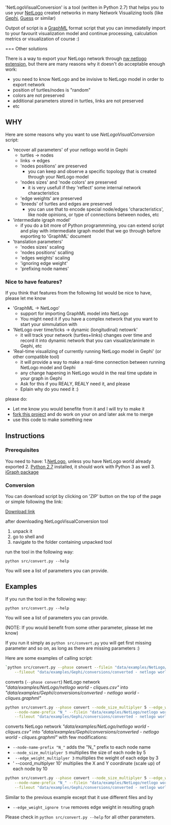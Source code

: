 'NetLogoVisualConversion' is a tool (written in Python 2.7) that helps you to use your [NetLogo](http://ccl.northwestern.edu/netlogo/) created networks in many Network Visualizing tools (like [Gephi](http://gephi.org/), [Guess](http://graphexploration.cond.org/) or similar)

Outpot of script is a [GraphML](http://graphml.graphdrawing.org/) format script that you can immediatelly import to your favourit visualization model and continue processing, calculation metrics or visualization of course :) 

=== Other solutions

There is a way to export your NetLogo network through [nw netlogo extension](https://github.com/NetLogo/NetLogo/wiki/Extensions#nw-network-extension), but there are many reasons why it doesn't do acceptable enough work:
* you need to know NetLogo and be invisive to NetLogo model in order to export network
* position of turtles/nodes is "random"
* colors are not preserved
* additional parameters stored in turtles, links are not preserved
* etc

## WHY

Here are some reasons why you want to use _NetLogoVisualConversion_ script:

* 'recover all parameters' of your netlogo world in Gephi
    * turtles -> nodes
    * links -> edges
    * 'nodes positions' are preserved
        * you can keep and observe a specific topology that is created through your NetLogo model
    * 'nodes sizes' and 'node colors' are preserved
        * it is very usefull if they 'reflect' some internal network characteristics
    * 'edge weights' are preserved
    * 'breeds' of turtles and edges are preserved
        * you can use that to encode special node/edges 'characteristics', like node opinions, or type of connections between nodes, etc
* 'intermediate igraph model'
    * if you do a bit more of Python programmming, you can extend script and play with intermediate igraph model that we go through before exporting to 'GraphML' document
* 'translation parameters'
    * 'nodes sizes' scaling
    * 'nodes positions' scalling
    * 'edges weights' scaling
    * 'ignoring edge weight'
    * 'prefixing node names'

### Nice to have features?

If you think that features from the following list would be nice to have, please let me know

* 'GraphML -> NetLogo'
    * support for importing GraphML model into NetLogo
    * You might need it if you have a complex network that you want to start your simmulation with 
* 'NetLogo over time/ticks -> dynamic (longitudinal) netowrk'
    * it will track your network (turtles+links) changes over time and record it into dynamic network that you can visualize/animate in Gephi, etc
* 'Real-time visualizing of currently running NetLogo model in Gephi' (or other compatible tool)
    * it will provide a way to make a real-time connection between running NetLogo model and Gephi
    * any change hapening in NetLogo would in the real time update in your graph in Gephi 
    * Ask for this if you REALY, REALY need it, and please
    * Eplain why do you need it :)

please do:

* Let me know you would benefite from it and I will try to make it
* [fork this project](https://github.com/mprinc/NetLogoVisualConversion/fork) and do work on your on and later ask me to merge
* use this code to make something new

## Instructions

### Prerequisites

You need to have:
1.[NetLogo](http://ccl.northwestern.edu/netlogo/), unless you have NetLogo world already exported
2. [Python 2.7](http://www.python.org/getit/) installed, it should work with Python 3 as well
3. [iGraph package](http://igraph.sourceforge.net/)

### Conversion

You can download script by clicking on 'ZIP' button on the top of the page or simple following the link:

[Download link](https://github.com/mprinc/NetLogoVisualConversion/archive/master.zip)

after downloading NetLogoVisualConversion tool
1. unpack it
2. go to shell and 
3. navigate to the folder containing unpacked tool

run the tool in the following way:

`python src/convert.py --help`

You will see a list of parameters you can provide.

## Examples

If you run the tool in the following way:

`python src/convert.py --help`

You will see a list of parameters you can provide.

(NOTE: If you would benefit from some other parameter, please let me know)

If you run it simply as `python src/convert.py` you will get first missing parameter and so on, as long as there are missing parameters :)

Here are some examples of calling script:

```bash
`python src/convert.py --phase convert --filein "data/examples/NetLogo/netlogo world - cliques.csv" \
    --fileout "data/examples/Gephi/conversions/converted - netlogo world - cliques.graphml"
```
converts (`--phase convert`) NetLogo network *"data/examples/NetLogo/netlogo world - cliques.csv"* into *"data/examples/Gephi/conversions/converted - netlogo world - cliques.graphml"*

```bash
python src/convert.py --phase convert --node_size_multiplyer 5 --edge_weight_multiplyer 3 --coord_multiplyer 10 \
    --node-name-prefix "N_" --filein "data/examples/NetLogo/netlogo world - cliques.csv" \
    --fileout "data/examples/Gephi/conversions/converted - netlogo world - cliques.graphml"
```

converts NetLogo network *"data/examples/NetLogo/netlogo world - cliques.csv"* into *"data/examples/Gephi/conversions/converted - netlogo world - cliques.graphml"* with few modifications:
* `--node-name-prefix "N_"` adds the "N_" prefix to each node name
* `--node_size_multiplyer 5` multiplies the size of each node by 5
* ` --edge_weight_multiplyer 3` multiplies the weight of each edge by 3
* ' --coord_multiplyer 10' multiplies the X and Y coordinate (scale up) of each node by 10

```bash
python src/convert.py --phase convert --node_size_multiplyer 5 --edge_weight_ignore true --coord_multiplyer 10 \
    --node-name-prefix "N_" --filein "data/examples/NetLogo/netlogo world - SmallWorldWS.csv" \
    --fileout "data/examples/Gephi/conversions/converted - netlogo world - SmallWorldWS.graphml"
```

Similar to the previous example except that it use different files and by
*  `--edge_weight_ignore true` removes edge weight in resulting graph

Please check in `python src/convert.py --help` for all other parameters.